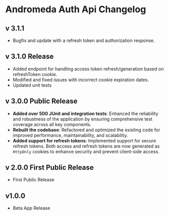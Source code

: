 # Andromeda Auth Api Changelog

## v 3.1.1

- Bugfix and update with a refresh token and authorization response.

## v 3.1.0 Release
- Added endpoint for handling access token refresh/generation based on refreshToken cookie.
- Modified and fixed issues with incorrect cookie expiration dates.
- Updated unit tests

## v 3.0.0 Public Release

- **Added over 500 JUnit and integration tests**: Enhanced the reliability and robustness of the application by
   ensuring comprehensive test coverage across all key components.
- **Rebuilt the codebase**: Refactored and optimized the existing code for improved performance, maintainability, and
   scalability.
- **Added support for refresh tokens**: Implemented support for secure refresh tokens. Both access and refresh tokens
   are now generated as `HttpOnly` cookies to enhance security and prevent client-side access.

## v 2.0.0 First Public Release
- First Public Release

## v1.0.0
- Beta App Release  
